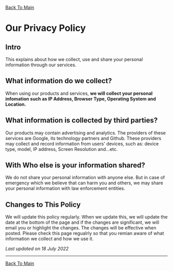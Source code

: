 <a href="https://github.com/CartimDraluc/Cartimpedia/blob/Prerelease/README.md">Back To Main</a>

# Our Privacy Policy

## Intro

This explains about how we collect, use and share your personal information through our services.

## What information do we collect?

When using our products and services, **we will collect your personal infomation such as IP Address, Browser Type, Operating System and Location.**

## What information is collected by third parties?

Our products may contain advertising and analytics. The providers of these services are Google, its technology partners and Github. These providers may collect and record information from users' devices, such as: device type, model, IP address, Screen Resolution and...etc.

## With Who else is your information shared?

We do not share your personal information with anyone else.
But in case of emergency which we believe that can harm you and others, we may share your personal information with law enforcement entities.

<!--## Why we collect your personal information?

- To contact you. - We use your information to contact your about important products or changes to the Policy-->

## Changes to This Policy

We will update this policy regularly. When we update this, we will update the date at the bottom of the page and if the changes are significant, we will email you or highlight the changes. The changes will be effective when posted. Please check this page regualrly so that you remian aware of what information we collect and how we use it.



*Last updated on 18 July 2022*
<hr>

<a href="https://github.com/CartimDraluc/Cartimpedia/blob/Prerelease/README.md">Back To Main </a>
